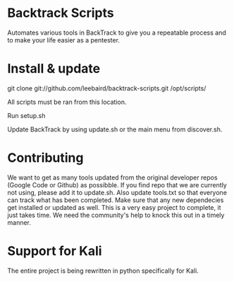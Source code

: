 Backtrack Scripts
===================
Automates various tools in BackTrack to give you a repeatable process and to make your life easier as a pentester.

Install & update
===================
git clone git://github.com/leebaird/backtrack-scripts.git /opt/scripts/

All scripts must be ran from this location.

Run setup.sh

Update BackTrack by using update.sh or the main menu from discover.sh.

Contributing
===================
We want to get as many tools updated from the original developer repos (Google Code or Github) as possibble.  If you 
find repo that we are currently not using, please add it to update.sh.  Also update tools.txt so that everyone can 
track what has been completed.  Make sure that any new dependecies get installed or updated as well.  This is a very 
easy project to complete, it just takes time.  We need the community's help to knock this out in a timely manner.

Support for Kali
===================
The entire project is being rewritten in python specifically for Kali.
